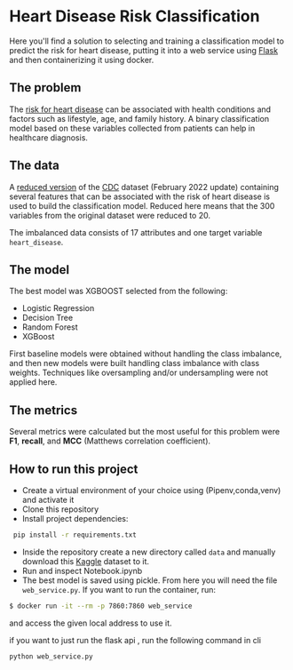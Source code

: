 # Heart Disease Risk Classification

Here you'll find a solution to selecting and training a classification model to predict the risk for heart disease, putting it into a web service using [Flask](https://flask.palletsprojects.com/en/3.0.x/) and then containerizing it using docker.

## The problem

The [risk for heart disease](https://www.cdc.gov/heartdisease/risk_factors.htm) can be associated with health conditions and factors such as lifestyle, age, and family history. A binary classification model based on these variables collected from patients can help in healthcare diagnosis.

## The data

A [reduced version](https://www.kaggle.com/datasets/kamilpytlak/personal-key-indicators-of-heart-disease) of the [CDC](https://www.cdc.gov/) dataset (February 2022 update) containing several features that can be associated with the risk of heart disease is used to build the classification model. Reduced here means that the 300 variables from the original dataset were reduced to 20. 

The imbalanced data consists of 17 attributes and one target variable `heart_disease`.

## The model

The best model was XGBOOST selected from the following:
* Logistic Regression
* Decision Tree
* Random Forest
* XGBoost


First baseline models were obtained without handling the class imbalance, and then new models were built handling class imbalance with class weights. Techniques like oversampling and/or undersampling were not applied here.

## The metrics

Several metrics were calculated but the most useful for this problem were **F1**, **recall**, and **MCC** (Matthews correlation coefficient).

## How to run this project

* Create a virtual environment of your choice using (Pipenv,conda,venv) and activate it
* Clone this repository
* Install project dependencies: 
```bash
 pip install -r requirements.txt 
```

* Inside the repository create a new directory called `data` and manually download this [Kaggle](https://www.kaggle.com/datasets/kamilpytlak/personal-key-indicators-of-heart-disease) dataset to it.
* Run and inspect Notebook.ipynb 
* The best model is saved using pickle. From here you will need the file `web_service.py`.
If you want to run the container, run:
```bash
$ docker run -it --rm -p 7860:7860 web_service
```
and access the given local address to use it.

if you want to just run the flask api , run the following command in cli
```
python web_service.py
```



